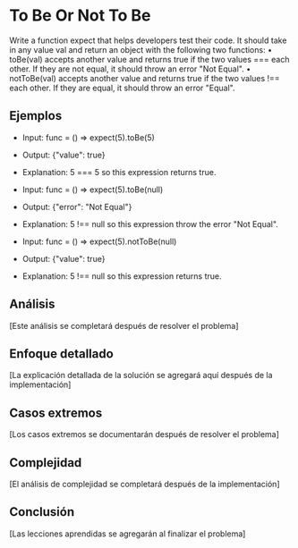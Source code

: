 # To Be Or Not To Be

Write a function expect that helps developers test their code. It should take in any value val and return an object with the following two functions:
• toBe(val) accepts another value and returns true if the two values === each other. If they are not equal, it should throw an error "Not Equal".
• notToBe(val) accepts another value and returns true if the two values !== each other. If they are equal, it should throw an error "Equal".

## Ejemplos

- Input: func = () => expect(5).toBe(5)
- Output: {"value": true}
- Explanation: 5 === 5 so this expression returns true.

- Input: func = () => expect(5).toBe(null)
- Output: {"error": "Not Equal"}
- Explanation: 5 !== null so this expression throw the error "Not Equal".

- Input: func = () => expect(5).notToBe(null)
- Output: {"value": true}
- Explanation: 5 !== null so this expression returns true.

## Análisis

[Este análisis se completará después de resolver el problema]

## Enfoque detallado

[La explicación detallada de la solución se agregará aquí después de la implementación]

## Casos extremos

[Los casos extremos se documentarán después de resolver el problema]

## Complejidad

[El análisis de complejidad se completará después de la implementación]

## Conclusión

[Las lecciones aprendidas se agregarán al finalizar el problema]
